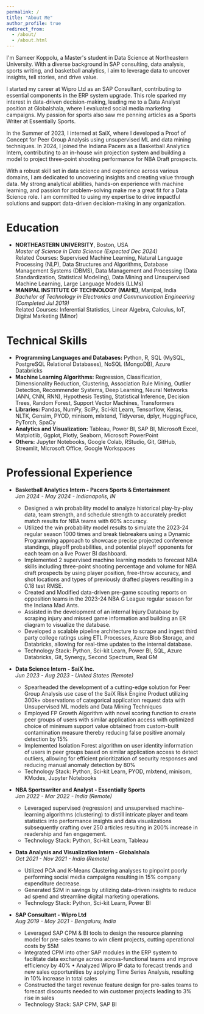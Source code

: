 ```yaml
---
permalink: /
title: "About Me"
author_profile: true
redirect_from: 
  - /about/
  - /about.html
---
```


I'm Sameer Koppolu, a Master's student in Data Science at Northeastern University. With a diverse background in SAP consulting, data analysis, sports writing, and basketball analytics, I aim to leverage data to uncover insights, tell stories, and drive value.

I started my career at Wipro Ltd as an SAP Consultant, contributing to essential components in the ERP system upgrade. This role sparked my interest in data-driven decision-making, leading me to a Data Analyst position at Globalshala, where I evaluated social media marketing campaigns. My passion for sports also saw me penning articles as a Sports Writer at Essentially Sports.

In the Summer of 2023, I interned at SaiX, where I developed a Proof of Concept for Peer Group Analysis using unsupervised ML and data mining techniques. In 2024, I joined the Indiana Pacers as a Basketball Analytics Intern, contributing to an in-house win projection system and building a model to project three-point shooting performance for NBA Draft prospects.

With a robust skill set in data science and experience across various domains, I am dedicated to uncovering insights and creating value through data. My strong analytical abilities, hands-on experience with machine learning, and passion for problem-solving make me a great fit for a Data Science role. I am committed to using my expertise to drive impactful solutions and support data-driven decision-making in any organization.

Education
======
* **NORTHEASTERN UNIVERSITY**, Boston, USA  
  *Master of Science in Data Science (Expected Dec 2024)*  
  Related Courses: Supervised Machine Learning, Natural Language Processing (NLP), Data Structures and Algorithms, Database Management Systems (DBMS), Data Management and Processing (Data   Standardization, Statistical Modeling), Data Mining and Unsupervised Machine Learning, Large Language Models (LLMs)
* **MANIPAL INSTITUTE OF TECHNOLOGY (MAHE)**, Manipal, India  
  *Bachelor of Technology in Electronics and Communication Engineering (Completed Jul 2019)*  
  Related Courses: Inferential Statistics, Linear Algebra, Calculus, IoT, Digital Marketing (Minor)

Technical Skills
======
* **Programming Languages and Databases:** Python, R, SQL (MySQL, PostgreSQL Relational Databases), NoSQL (MongoDB), Azure Databricks
* **Machine Learning Algorithms:** Regression, Classification, Dimensionality Reduction, Clustering, Association Rule Mining, Outlier Detection, Recommender Systems, Deep Learning, Neural Networks (ANN, CNN, RNN), Hypothesis Testing, Statistical Inference, Decision Trees, Random Forest, Support Vector Machines, Transformers
* **Libraries:** Pandas, NumPy, SciPy, Sci-kit Learn, Tensorflow, Keras, NLTK, Gensim, PYOD, minisom, mlxtend, Tidyverse, dplyr, HuggingFace, PyTorch, SpaCy
* **Analytics and Visualization:** Tableau, Power BI, SAP BI, Microsoft Excel, Matplotlib, Ggplot, Plotly, Seaborn, Microsoft PowerPoint
* **Others:** Jupyter Notebooks, Google Colab, RStudio, Git, GitHub, Streamlit, Microsoft Office, Google Workspaces

Professional Experience
======
* **Basketball Analytics Intern - Pacers Sports & Entertainment**  
  *Jan 2024 - May 2024 - Indianapolis, IN*
  * Designed a win probability model to analyze historical play-by-play data, team strength, and schedule strength to accurately predict match results for NBA teams with 60% accuracy.
  * Utilized the win probability model results to simulate the 2023-24 regular season 1000 times and break tiebreakers using a Dynamic Programming approach to showcase precise projected
  conference standings, playoff probabilities, and potential playoff opponents for each team on a live Power BI dashboard.
  * Implemented 2 supervised machine learning models to forecast NBA skills including three-point shooting percentage and volume for NBA draft prospects by using player position, free-throw
  accuracy, and shot locations and types of previously drafted players resulting in a 0.18 test RMSE.
  * Created and Modified data-driven pre-game scouting reports on opposition teams in the 2023-24 NBA G League regular season for the Indiana Mad Ants.
  * Assisted in the development of an internal Injury Database by scraping injury and missed game information and building an ER diagram to visualize the database.
  * Developed a scalable pipeline architecture to scrape and ingest third party college ratings using ETL Processes, Azure Blob Storage, and Databricks, allowing for real-time updates to the internal
  database.
  * Technology Stack: Python, Sci-kit Learn, Power BI, SQL, Azure Databricks, Git, Synergy, Second Spectrum, Real GM

* **Data Science Intern - SaiX Inc.**  
  *Jun 2023 - Aug 2023 - United States (Remote)*
  * Spearheaded the development of a cutting-edge solution for Peer Group Analysis use case of the SaiX Risk Engine Product utilizing 300k+ observations of categorical application request data with
  Unsupervised ML models and Data Mining Techniques
  * Employed FP Growth Algorithm with novel scoring function to create peer groups of users with similar application access with optimized choice of minimum support value obtained from
  custom-built contamination measure thereby reducing false positive anomaly detection by 15%
  * Implemented Isolation Forest algorithm on user identity information of users in peer groups based on similar application access to detect outliers, allowing for efficient prioritization of security
  responses and reducing manual anomaly detection by 80%
  * Technology Stack: Python, Sci-kit Learn, PYOD, mlxtend, minisom, KModes, Jupyter Notebooks

* **NBA Sportswriter and Analyst - Essentially Sports**  
  *Jan 2022 - Mar 2022 - India (Remote)*
  * Leveraged supervised (regression) and unsupervised machine-learning algorithms (clustering) to distill intricate player and team statistics into performance insights and data visualizations subsequently crafting over 250 articles resulting in 200% increase in readership and fan engagement.
  * Technology Stack: Python, Sci-kit Learn, Tableau
  
* **Data Analysis and Visualization Intern - Globalshala**  
  *Oct 2021 - Nov 2021 - India (Remote)*
  * Utilized PCA and K-Means Clustering analyses to pinpoint poorly performing social media campaigns resulting in 15% company expenditure decrease.
  * Generated $2M in savings by utilizing data-driven insights to reduce ad spend and streamline digital marketing operations.
  * Technology Stack: Python, Sci-kit Learn, Power BI

* **SAP Consultant - Wipro Ltd**  
  *Aug 2019 - May 2021 - Bengaluru, India*
  * Leveraged SAP CPM & BI tools to design the resource planning model for pre-sales teams to win client projects, cutting operational costs by $5M
  * Integrated CPM into other SAP modules in the ERP system to facilitate data exchange across across-functional teams and improve efficiency by 40% • Analyzed Wipro IP data to forecast trends and new sales opportunities by applying Time Series Analysis, resulting in 10% increase in total sales
  * Constructed the target revenue feature design for pre-sales teams to forecast discounts needed to win customer projects leading to 3% rise in sales
  * Technology Stack: SAP CPM, SAP BI

